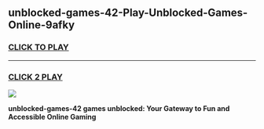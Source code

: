 
## unblocked-games-42-Play-Unblocked-Games-Online-9afky
<h3>
<a href="https://premium76.site?title=unblocked-games-42&ref=25A">CLICK TO PLAY</a></h3>
<hr>

<h3>
<a href="https://premium76.site?title=unblocked-games-42&ref=25A">CLICK 2 PLAY</a>
  
</h3>

<a href="https://premium76.site?title=unblocked-games-42&ref=25A"><img src="https://clearcache.store/games.png"></a>


**unblocked-games-42 games unblocked: Your Gateway to Fun and Accessible Online Gaming**

